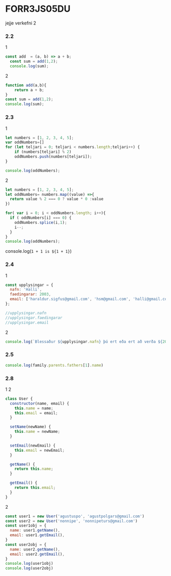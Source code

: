 # FORR3JS05DU
jejje verkefni 2

### 2.2
1
```javascript
const add  = (a, b) => a + b;
  const sum = add(1,2);
  console.log(sum);
```
2
```javascript
function add(a,b){
    return a + b;
}
const sum = add(1,2);
console.log(sum);
```

### 2.3
1

```javascript
let numbers = [1, 2, 3, 4, 5];
var oddNumbers=[]
for (let teljari = 0; teljari < numbers.length;teljari++) {
    if (numbers[teljari] % 2)
    oddNumbers.push(numbers[teljari]);
}

console.log(oddNumbers);
```

2
```javascript
let numbers = [1, 2, 3, 4, 5];
let oddNumbers= numbers.map((value) =>{
  return value % 2 === 0 ? value * 0 :value
})

for( var i = 0; i < oddNumbers.length; i++){ 
  if ( oddNumbers[i] === 0) { 
    oddNumbers.splice(i,1); 
    i--; 
  }
}
console.log(oddNumbers);
```
console.log(`1 + 1 is ${1 + 1}`)
### 2.4
1
```javascript
const upplysingar = {
  nafn: 'Halli',
  faedingarar: 2003,
  email: ['haraldur.sigfus@gmail.com', 'hsm@gmail.com', 'halli@gmail.com']
};

//upplysingar.nafn
//upplysingar.faedingarar
//upplysingar.email
```
2
```javascript
console.log(`Blessaður ${upplysingar.nafn} þú ert eða ert að verða ${2021-upplysingar.faedingarar} og ert fæddur árið ${upplysingar.faedingarar}`)
```

### 2.5

```javascript
console.log(family.parents.fathers[1].name)
```

### 2.8

1
2
```javascript
class User {
  constructor(name, email) {
    this.name = name;
    this.email = email;
  }

  setName(newName) {
    this.name = newName;
  }

  setEmail(newEmail) {
    this.email = newEmail;
  }

  getName() {
    return this.name;
  }

  getEmail() {
    return this.email;
  }
}
```
2
```javascript
const user1 = new User('agustuspo', 'agustpolgars@gmail.com')
const user2 = new User('nonnipe', 'nonnipeturs@gmail.com')
const user1obj = {
  name: user1.getName(),
  email: user1.getEmail(),
}
const user2obj = {
  name: user2.getName(),
  email: user2.getEmail(),
}
console.log(user1obj)
console.log(user2obj)
```
